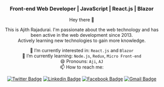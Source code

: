 <div align=center>
 

### Front-end Web Developer | JavaScript | React.js | Blazor
Hey there 👋

This is Ajith Rajadurai. I'm passionate about the web technology and has been active in the web development since 2013.</br>
Actively learning new technologies to gain more knowledge.</br>

🔭 I’m currently interested in: `React.js` and `Blazor`</br>
🌱 I’m currently learning: `Node.js`, `Redux`, `Micro Front-end`</br>
😄 Pronouns: `Aji`, `AJ`</br>
📫 How to reach me:</br>

[![Twitter Badge](https://img.shields.io/badge/-Twitter-1da1f2?style=flat-square&logo=Twitter&logoColor=white)](https://twitter.com/ajithrajadurai)
[![Linkedin Badge](https://img.shields.io/badge/-Linkedin-0a66c2?style=flat-square&logo=LinkedIn&logoColor=white)](https://www.linkedin.com/in/ajith-rajadurai-2602a897/)
[![Facebook Badge](https://img.shields.io/badge/-Facebook-2d88ff?style=flat-square&logo=Facebook&logoColor=white)](https://www.facebook.com/ajith.infotech)
[![Gmail Badge](https://img.shields.io/badge/-Gmail-d93025?style=flat-square&logo=Gmail&logoColor=white&link=mailto:ajitharthurraj957@gmail.com)](mailto:ajitharthurraj957@gmail.com)


<!--
**ajithr/ajithr** is a ✨ _special_ ✨ repository because its `README.md` (this file) appears on your GitHub profile.

Here are some ideas to get you started:

- 🔭 I’m currently working on ...
- 🌱 I’m currently learning ...
- 👯 I’m looking to collaborate on ...
- 🤔 I’m looking for help with ...
- 💬 Ask me about ...
- 📫 How to reach me: ...
- 😄 Pronouns: ...
- ⚡ Fun fact: ...
-->
</div>
